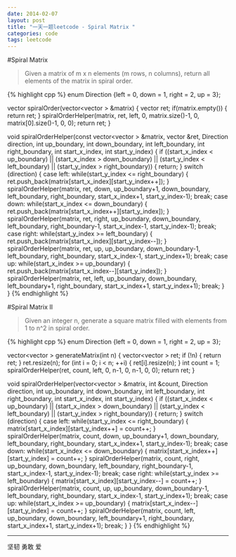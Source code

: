 ```yaml
---
date: 2014-02-07
layout: post
title: "一天一题leetcode - Spiral Matrix "
categories: code
tags: leetcode
---
```

#Spiral Matrix   
>Given a matrix of m x n elements (m rows, n columns), return all elements of the matrix in spiral order.   

{% highlight cpp %}
enum Direction {left = 0, down = 1, right = 2, up = 3};

vector<int> spiralOrder(vector<vector<int> > &matrix) {
    vector<int> ret;
    if(matrix.empty()) {
        return ret;
    }
    spiralOrderHelper(matrix, ret, left,
                      0, matrix.size()-1, 0, matrix[0].size()-1,
                      0, 0);
    return ret;
}

void spiralOrderHelper(const vector<vector<int> > &matrix,
                       vector<int> &ret, Direction direction,
                       int up_boundary, int down_boundary,
                       int left_boundary, int right_boundary,
                       int start_x_index, int start_y_index) {
    if ((start_x_index < up_boundary)   ||
        (start_x_index > down_boundary) || 
        (start_y_index < left_boundary) || 
        (start_y_index > right_boundary)) {
        return;
    }
    switch (direction) {
    case left: 
        while(start_y_index <= right_boundary) {
            ret.push_back(matrix[start_x_index][start_y_index++]);
        }
        spiralOrderHelper(matrix, ret, down,
                          up_boundary+1, down_boundary, 
                          left_boundary, right_boundary,
                          start_x_index+1, start_y_index-1);
        break;
    case down:
        while(start_x_index <= down_boundary) {
            ret.push_back(matrix[start_x_index++][start_y_index]);
        }
        spiralOrderHelper(matrix, ret, right, 
                          up_boundary, down_boundary, 
                          left_boundary, right_boundary-1,
                          start_x_index-1, start_y_index-1);
        break;
    case right:
        while(start_y_index >= left_boundary) {
            ret.push_back(matrix[start_x_index][start_y_index--]);
        }
        spiralOrderHelper(matrix, ret, up,
                          up_boundary, down_boundary-1, 
                          left_boundary, right_boundary,
                          start_x_index-1, start_y_index+1);
        break;
    case up:
        while(start_x_index >= up_boundary) {
            ret.push_back(matrix[start_x_index--][start_y_index]);
        }
        spiralOrderHelper(matrix, ret, left,
                          up_boundary, down_boundary, 
                          left_boundary+1, right_boundary,
                          start_x_index+1, start_y_index+1);
        break;
    }
}
{% endhighlight %}


#Spiral Matrix II   
>Given an integer n, generate a square matrix filled with elements from 1 to n^2 in spiral order.   

{% highlight cpp %}
enum Direction {left = 0, down = 1, right = 2, up = 3};

vector<vector<int> > generateMatrix(int n) {
    vector<vector<int> > ret;
    if (!n) {
        return ret;
    }
    ret.resize(n);
    for (int i = 0; i < n; ++i) {
        ret[i].resize(n);
    }
    int count = 1;
    spiralOrderHelper(ret, count, left,
                      0, n-1, 0, n-1,
                      0, 0);
    return ret;
}

void spiralOrderHelper(vector<vector<int> > &matrix,
                       int &count, Direction direction,
                       int up_boundary, int down_boundary,
                       int left_boundary, int right_boundary,
                       int start_x_index, int start_y_index) {
    if ((start_x_index < up_boundary)   ||
        (start_x_index > down_boundary) || 
        (start_y_index < left_boundary) || 
        (start_y_index > right_boundary)) {
        return;
    }
    switch (direction) {
    case left: 
        while(start_y_index <= right_boundary) {
            matrix[start_x_index][start_y_index++] = count++;
        }
        spiralOrderHelper(matrix, count, down,
                          up_boundary+1, down_boundary, 
                          left_boundary, right_boundary,
                          start_x_index+1, start_y_index-1);
        break;
    case down:
        while(start_x_index <= down_boundary) {
            matrix[start_x_index++][start_y_index] = count++;
        }
        spiralOrderHelper(matrix, count, right, 
                          up_boundary, down_boundary, 
                          left_boundary, right_boundary-1,
                          start_x_index-1, start_y_index-1);
        break;
    case right:
        while(start_y_index >= left_boundary) {
            matrix[start_x_index][start_y_index--] = count++;
        }
        spiralOrderHelper(matrix, count, up,
                          up_boundary, down_boundary-1, 
                          left_boundary, right_boundary,
                          start_x_index-1, start_y_index+1);
        break;
    case up:
        while(start_x_index >= up_boundary) {
            matrix[start_x_index--][start_y_index] = count++;
        }
        spiralOrderHelper(matrix, count, left,
                          up_boundary, down_boundary, 
                          left_boundary+1, right_boundary,
                          start_x_index+1, start_y_index+1);
        break;
    }
}
{% endhighlight %}

---
坚韧 勇敢 爱
